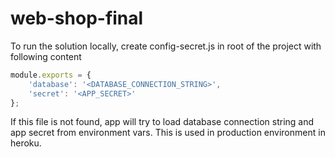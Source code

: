 # web-shop-final

To run the solution locally, create config-secret.js in root of the project with following content

```js
module.exports = {
	'database': '<DATABASE_CONNECTION_STRING>',
	'secret': '<APP_SECRET>'
};
```

If this file is not found, app will try to load database connection string and app secret from environment vars. This is used in production environment in heroku.
